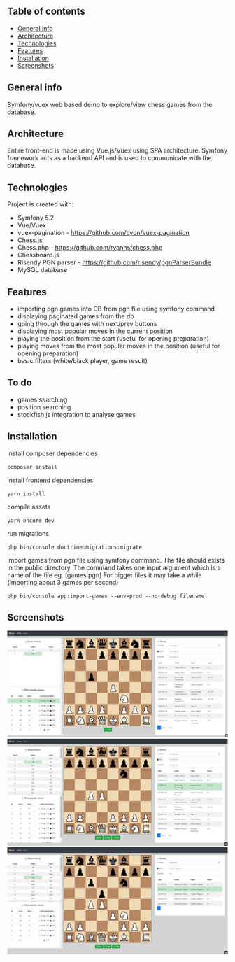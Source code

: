 ## Table of contents
* [General info](#general-info)
* [Architecture](#architecture)
* [Technologies](#technologies)
* [Features](#features)
* [Installation](#installation)
* [Screenshots](#screenshots)

## General info
Symfony/vuex web based demo to explore/view chess games from the database.

## Architecture
Entire front-end is made using Vue.js/Vuex using SPA architecture.
Symfony framework acts as a backend API and is used to communicate with the database.

## Technologies
Project is created with:
* Symfony 5.2
* Vue/Vuex
* vuex-pagination - https://github.com/cyon/vuex-pagination
* Chess.js
* Chess.php - https://github.com/ryanhs/chess.php
* Chessboard.js
* Risendy PGN parser - https://github.com/risendy/pgnParserBundle
* MySQL database

## Features
* importing pgn games into DB from pgn file using symfony command
* displaying paginated games from the db
* going through the games with next/prev buttons
* displaying most popular moves in the current position
* playing the position from the start (useful for opening preparation)
* playing moves from the most popular moves in the position (useful for opening preparation)
* basic filters (white/black player, game result)

## To do
* games searching
* position searching
* stockfish.js integration to analyse games

## Installation

install composer dependencies
```
composer install
```
install frontend dependencies
```
yarn install
```
compile assets
```
yarn encore dev
```
run migrations
```
php bin/console doctrine:migrations:migrate
```
import games from pgn file using symfony command. The file should exists in the public directory.
The command takes one input argument which is a name of the file eg. (games.pgn) 
For bigger files it may take a while (importing about 3 games per second)
```
php bin/console app:import-games --env=prod --no-debug filename 
```

## Screenshots
![Opening book](public/img/screen1.png)
![Game explorer](public/img/screen2.png)
![Filters example](public/img/screen3.png)
